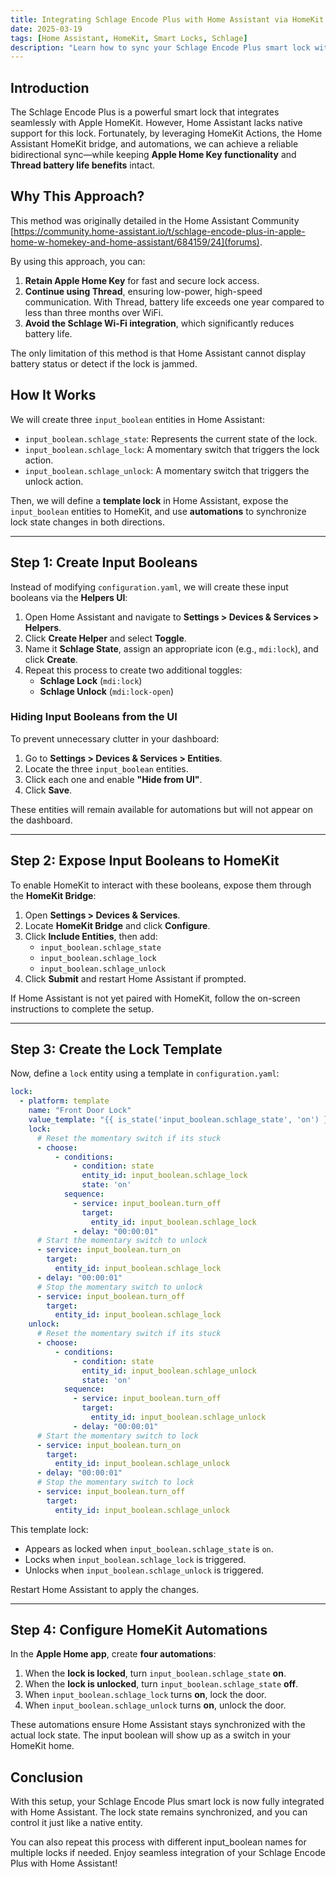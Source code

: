 ```yaml
---
title: Integrating Schlage Encode Plus with Home Assistant via HomeKit Actions and Automations  
date: 2025-03-19
tags: [Home Assistant, HomeKit, Smart Locks, Schlage]
description: "Learn how to sync your Schlage Encode Plus smart lock with Home Assistant using HomeKit actions, input booleans, and automations—while keeping Apple Home Key and Thread support."
---
```


## Introduction  

The Schlage Encode Plus is a powerful smart lock that integrates seamlessly with Apple HomeKit. However, Home Assistant lacks native support for this lock. Fortunately, by leveraging HomeKit Actions, the Home Assistant HomeKit bridge, and automations, we can achieve a reliable bidirectional sync—while keeping **Apple Home Key functionality** and **Thread battery life benefits** intact.

## Why This Approach?  

This method was originally detailed in the Home Assistant Community [https://community.home-assistant.io/t/schlage-encode-plus-in-apple-home-w-homekey-and-home-assistant/684159/24](forums).  

By using this approach, you can:  

1. **Retain Apple Home Key** for fast and secure lock access.  
2. **Continue using Thread**, ensuring low-power, high-speed communication.  With Thread, battery life exceeds one year compared to less than three months over WiFi.  
3. **Avoid the Schlage Wi-Fi integration**, which significantly reduces battery life.

The only limitation of this method is that Home Assistant cannot display battery status or detect if the lock is jammed.  

## How It Works  

We will create three `input_boolean` entities in Home Assistant:  

- `input_boolean.schlage_state`: Represents the current state of the lock.  
- `input_boolean.schlage_lock`: A momentary switch that triggers the lock action.  
- `input_boolean.schlage_unlock`: A momentary switch that triggers the unlock action.  

Then, we will define a **template lock** in Home Assistant, expose the `input_boolean` entities to HomeKit, and use **automations** to synchronize lock state changes in both directions.  

---

## Step 1: Create Input Booleans  

Instead of modifying `configuration.yaml`, we will create these input booleans via the **Helpers UI**:  

1. Open Home Assistant and navigate to **Settings > Devices & Services > Helpers**.  
2. Click **Create Helper** and select **Toggle**.  
3. Name it **Schlage State**, assign an appropriate icon (e.g., `mdi:lock`), and click **Create**.  
4. Repeat this process to create two additional toggles:  
   - **Schlage Lock** (`mdi:lock`)  
   - **Schlage Unlock** (`mdi:lock-open`)  

### Hiding Input Booleans from the UI  

To prevent unnecessary clutter in your dashboard:  

1. Go to **Settings > Devices & Services > Entities**.  
2. Locate the three `input_boolean` entities.  
3. Click each one and enable **"Hide from UI"**.  
4. Click **Save**.  

These entities will remain available for automations but will not appear on the dashboard.  

---

## Step 2: Expose Input Booleans to HomeKit  

To enable HomeKit to interact with these booleans, expose them through the **HomeKit Bridge**:  

1. Open **Settings > Devices & Services**.  
2. Locate **HomeKit Bridge** and click **Configure**.  
3. Click **Include Entities**, then add:  
   - `input_boolean.schlage_state`  
   - `input_boolean.schlage_lock`  
   - `input_boolean.schlage_unlock`  
4. Click **Submit** and restart Home Assistant if prompted.  

If Home Assistant is not yet paired with HomeKit, follow the on-screen instructions to complete the setup.  

---

## Step 3: Create the Lock Template  

Now, define a `lock` entity using a template in `configuration.yaml`:  

```yaml
lock:
  - platform: template
    name: "Front Door Lock"
    value_template: "{{ is_state('input_boolean.schlage_state', 'on') }}"  # Sync lock state
    lock:
      # Reset the momentary switch if its stuck
      - choose:
          - conditions:
              - condition: state
                entity_id: input_boolean.schlage_lock
                state: 'on'
            sequence:
              - service: input_boolean.turn_off
                target:
                  entity_id: input_boolean.schlage_lock
              - delay: "00:00:01"
      # Start the momentary switch to unlock
      - service: input_boolean.turn_on
        target:
          entity_id: input_boolean.schlage_lock
      - delay: "00:00:01"
      # Stop the momentary switch to unlock
      - service: input_boolean.turn_off
        target:
          entity_id: input_boolean.schlage_lock
    unlock:
      # Reset the momentary switch if its stuck
      - choose:
          - conditions:
              - condition: state
                entity_id: input_boolean.schlage_unlock
                state: 'on'
            sequence:
              - service: input_boolean.turn_off
                target:
                  entity_id: input_boolean.schlage_unlock
              - delay: "00:00:01"
      # Start the momentary switch to lock
      - service: input_boolean.turn_on
        target:
          entity_id: input_boolean.schlage_unlock
      - delay: "00:00:01"
      # Stop the momentary switch to lock
      - service: input_boolean.turn_off
        target:
          entity_id: input_boolean.schlage_unlock
```  

This template lock:  

- Appears as locked when `input_boolean.schlage_state` is `on`.  
- Locks when `input_boolean.schlage_lock` is triggered.  
- Unlocks when `input_boolean.schlage_unlock` is triggered.  

Restart Home Assistant to apply the changes.  

---

## Step 4: Configure HomeKit Automations  

In the **Apple Home app**, create **four automations**:  

1. When the **lock is locked**, turn `input_boolean.schlage_state` **on**.  
2. When the **lock is unlocked**, turn `input_boolean.schlage_state` **off**.  
3. When `input_boolean.schlage_lock` turns **on**, lock the door.  
4. When `input_boolean.schlage_unlock` turns **on**, unlock the door.  

These automations ensure Home Assistant stays synchronized with the actual lock state. The input boolean will show up as a switch in your HomeKit home.

## Conclusion  

With this setup, your Schlage Encode Plus smart lock is now fully integrated with Home Assistant. The lock state remains synchronized, and you can control it just like a native entity.

You can also repeat this process with different input_boolean names for multiple locks if needed. Enjoy seamless integration of your Schlage Encode Plus with Home Assistant!
